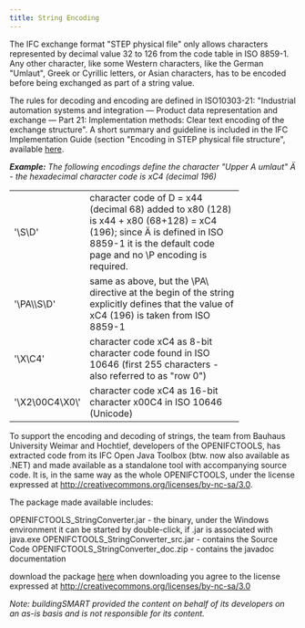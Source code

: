 ```yaml
---
title: String Encoding
---
```


The IFC exchange format "STEP physical file" only allows characters represented by decimal value 32 to 126 from the code table in ISO 8859-1. Any other character, like some Western characters, like the German "Umlaut", Greek or Cyrillic letters, or Asian characters, has to be encoded before being exchanged as part of a string value.

The rules for decoding and encoding are defined in ISO10303-21: "Industrial automation systems and integration — Product data representation and exchange — Part 21: Implementation methods: Clear text encoding of the exchange structure". A short summary and guideline is included in the IFC Implementation Guide (section "Encoding in STEP physical file structure", available [here](/docs/guides/index.md).


<i><b>Example:</b> The following encodings define the character "Upper A umlaut" Ä - the hexadecimal character code is xC4 (decimal 196)</i>

<table style="width:80%">
  <tr>
    <td>'\S\D' </td>  
    <td>character code of D = x44 (decimal 68) added to x80 (128) is  x44 + x80 (68+128) = xC4 (196); since Ä is defined in ISO 8859-1 it is the default code page and no \P encoding is required.</td>
  </tr>
  <tr>
    <td>'\PA\\S\D'  </td>
    <td>same as above, but the \PA\ directive at the begin of the string explicitly defines that the value of xC4 (196) is taken from ISO 8859-1</td>
  </tr>
  <tr>
    <td>'\X\C4'  </td>       
    <td>character code xC4 as 8-bit character code found in ISO 10646 (first 255 characters - also referred to as "row 0")</td>
  </tr>
  <tr>
    <td>'\X2\00C4\X0\'  </td>	
    <td>character code xC4 as 16-bit character x00C4 in ISO 10646 (Unicode)</td>
  </tr>
</table>

To support the encoding and decoding of strings, the team from Bauhaus University Weimar and Hochtief, developers of the OPENIFCTOOLS, has extracted code from its IFC Open Java Toolbox  (btw. now also available as .NET) and made available as a standalone tool with accompanying source code. It is, in the same way as the whole OPENIFCTOOLS, under the license expressed at http://creativecommons.org/licenses/by-nc-sa/3.0.

 

The package made available includes:

OPENIFCTOOLS_StringConverter.jar - the binary, under the Windows environment it can be started by double-click, if .jar is associated with java.exe
OPENIFCTOOLS_StringConverter_src.jar - contains the Source Code
OPENIFCTOOLS_StringConverter_doc.zip - contains the javadoc documentation
 

download the package [here](http://www.buildingsmart-tech.org/downloads/accompanying-tools/string-decoding/OPENIFCTOOLS_StringConverter.zip)
when downloading you agree to the license expressed at http://creativecommons.org/licenses/by-nc-sa/3.0 

<i>Note: buildingSMART provided the content on behalf of its developers on an as-is basis and is not responsible for its content.</i>
